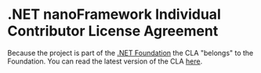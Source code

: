 # .NET nanoFramework Individual Contributor License Agreement

Because the project is part of the [.NET Foundation](https://dotnetfoundation.org/) the CLA "belongs" to the Foundation.
You can read the latest version of the CLA [here](https://github.com/dotnet-foundation/.github/blob/main/CLA/dotnetfoundation.yml).
